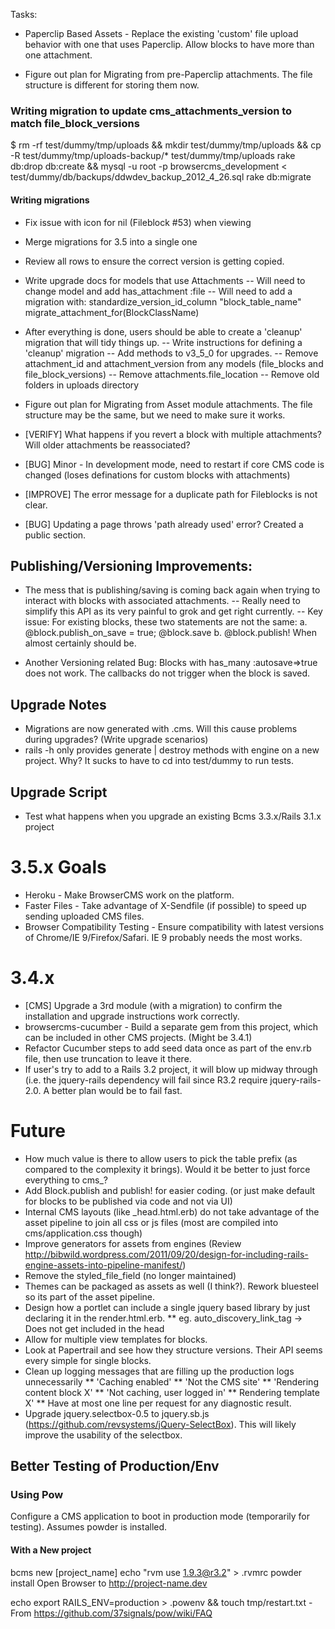 Tasks:

* Paperclip Based Assets - Replace the existing 'custom' file upload behavior with one that uses Paperclip. Allow blocks to have more than one attachment.

- Figure out plan for Migrating from pre-Paperclip attachments. The file structure is different for storing them now.

### Writing migration to update cms_attachments_version to match file_block_versions

$
rm -rf test/dummy/tmp/uploads && mkdir test/dummy/tmp/uploads && cp -R test/dummy/tmp/uploads-backup/* test/dummy/tmp/uploads
rake db:drop db:create && mysql -u root -p browsercms_development < test/dummy/db/backups/ddwdev_backup_2012_4_26.sql
rake db:migrate

#### Writing migrations
- Fix issue with icon for nil (Fileblock #53) when viewing
- Merge migrations for 3.5 into a single one
- Review all rows to ensure the correct version is getting copied.
- Write upgrade docs for models that use Attachments
-- Will need to change model and add has_attachment :file
-- Will need to add a migration with:
    standardize_version_id_column "block_table_name"
    migrate_attachment_for(BlockClassName)
- After everything is done, users should be able to create a 'cleanup' migration that will tidy things up.
-- Write instructions for defining a 'cleanup' migration
-- Add methods to v3_5_0 for upgrades.
-- Remove attachment_id and attachment_version from any models (file_blocks and file_block_versions)
-- Remove attachments.file_location
-- Remove old folders in uploads directory

- Figure out plan for Migrating from Asset module attachments. The file structure may be the same, but we need to make sure it works.

- [VERIFY] What happens if you revert a block with multiple attachments? Will older attachments be reassociated?
- [BUG] Minor - In development mode, need to restart if core CMS code is changed (loses definations for custom blocks with attachments)
- [IMPROVE] The error message for a duplicate path for Fileblocks is not clear.
- [BUG] Updating a page throws 'path already used' error? Created a public section.

## Publishing/Versioning Improvements:
- The mess that is publishing/saving is coming back again when trying to interact with blocks with associated attachments.
-- Really need to simplify this API as its very painful to grok and get right currently.
-- Key issue: For existing blocks, these two statements are not the same:
a. @block.publish_on_save = true; @block.save
b. @block.publish!
When almost certainly should be.

- Another Versioning related Bug: Blocks with has_many :autosave=>true does not work. The callbacks do not trigger when the block is saved.

## Upgrade Notes
- Migrations are now generated with .cms. Will this cause problems during upgrades? (Write upgrade scenarios)
- rails -h only provides generate | destroy methods with engine on a new project. Why? It sucks to have to cd into test/dummy to run tests.

## Upgrade Script
- Test what happens when you upgrade an existing Bcms 3.3.x/Rails 3.1.x project

# 3.5.x Goals

* Heroku - Make BrowserCMS work on the platform.
* Faster Files - Take advantage of X-Sendfile (if possible) to speed up sending uploaded CMS files.
* Browser Compatibility Testing - Ensure compatibility with latest versions of Chrome/IE 9/Firefox/Safari. IE 9 probably needs the most works.

# 3.4.x

* [CMS] Upgrade a 3rd module (with a migration) to confirm the installation and upgrade instructions work correctly.
* browsercms-cucumber - Build a separate gem from this project, which can be included in other CMS projects. (Might be 3.4.1)
* Refactor Cucumber steps to add seed data once as part of the env.rb file, then use truncation to leave it there.
* If user's try to add to a Rails 3.2 project, it will blow up midway through (i.e. the jquery-rails dependency will fail since R3.2 require jquery-rails-2.0. A better plan would be to fail fast.


# Future

* How much value is there to allow users to pick the table prefix (as compared to the complexity it brings). Would it be better to just force everything to cms_?
* Add Block.publish and publish! for easier coding. (or just make default for blocks to be published via code and not via UI)
* Internal CMS layouts (like _head.html.erb) do not take advantage of the asset pipeline to join all css or js files (most are compiled into cms/application.css though)
* Improve generators for assets from engines (Review http://bibwild.wordpress.com/2011/09/20/design-for-including-rails-engine-assets-into-pipeline-manifest/)
* Remove the styled_file_field (no longer maintained)
* Themes can be packaged as assets as well (I think?). Rework bluesteel so its part of the asset pipeline.
* Design how a portlet can include a single jquery based library by just declaring it in the render.html.erb.
** eg. auto_discovery_link_tag -> Does not get included in the head
* Allow for multiple view templates for blocks.
* Look at Papertrail and see how they structure versions. Their API seems every simple for single blocks.
* Clean up logging messages that are filling up the production logs unnecessarily
** 'Caching enabled'
** 'Not the CMS site'
** 'Rendering content block X'
** 'Not caching, user logged in'
** Rendering template X'
** Have at most one line per request for any diagnostic result.
* Upgrade jquery.selectbox-0.5 to jquery.sb.js (https://github.com/revsystems/jQuery-SelectBox). This will likely improve the usability of the selectbox.

## Better Testing of Production/Env

### Using Pow
Configure a CMS application to boot in production mode (temporarily for testing). Assumes powder is installed.


#### With a New project
bcms new [project_name]
echo "rvm use 1.9.3@r3.2" > .rvmrc
powder install
Open Browser to http://project-name.dev

echo export RAILS_ENV=production > .powenv && touch tmp/restart.txt - From https://github.com/37signals/pow/wiki/FAQ